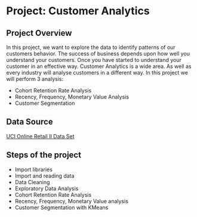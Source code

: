 # Project: Customer Analytics

## Project Overview
In this project, we want to explore the data to identify patterns of our customers behavior. The success of business depends upon how well you understand your customers. Once you have started to understand your customer in an effective way. Customer Analytics is a wide area. As well as every industry will analyse customers in a different way. In this project we will perform 3 analysis:
- Cohort Retention Rate Analysis
- Recency, Frequency, Monetary Value Analysis
- Customer Segmentation

## Data Source
[UCI Online Retail II Data Set](https://archive.ics.uci.edu/ml/datasets/Online+Retail+II)

## Steps of the project
- Import libraries
- Import and reading data 
- Data Cleaning
- Exploratory Data Analysis
- Cohort Retention Rate Analysis
- Recency, Frequency, Monetary Value analysis
- Customer Segmentation with KMeans
